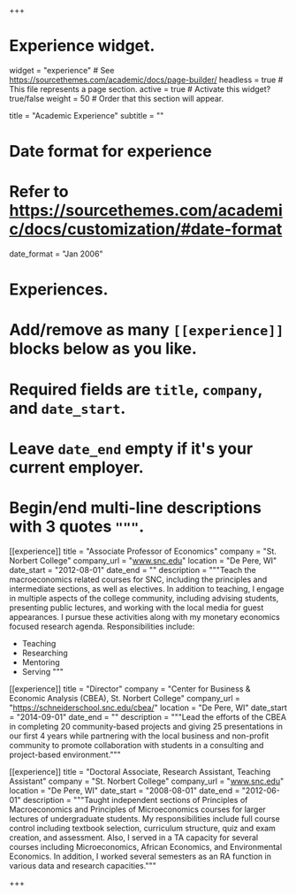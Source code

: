 +++
# Experience widget.
widget = "experience"  # See https://sourcethemes.com/academic/docs/page-builder/
headless = true  # This file represents a page section.
active = true  # Activate this widget? true/false
weight = 50  # Order that this section will appear.

title = "Academic Experience"
subtitle = ""

# Date format for experience
#   Refer to https://sourcethemes.com/academic/docs/customization/#date-format
date_format = "Jan 2006"

# Experiences.
#   Add/remove as many `[[experience]]` blocks below as you like.
#   Required fields are `title`, `company`, and `date_start`.
#   Leave `date_end` empty if it's your current employer.
#   Begin/end multi-line descriptions with 3 quotes `"""`.
[[experience]]
  title = "Associate Professor of Economics"
  company = "St. Norbert College"
  company_url = "www.snc.edu"
  location = "De Pere, WI"
  date_start = "2012-08-01"
  date_end = ""
  description = """Teach the macroeconomics related courses for SNC, including the principles and intermediate sections, as well as electives.  In addition to teaching, I engage in multiple aspects of the college community, including advising students, presenting public lectures, and working with the local media for guest appearances. I pursue these activities along with my monetary economics focused research agenda.
  Responsibilities include:
  - Teaching
  - Researching
  - Mentoring
  - Serving
  """

[[experience]]
  title = "Director"
  company = "Center for Business & Economic Analysis (CBEA), St. Norbert College"
  company_url = "https://schneiderschool.snc.edu/cbea/"
  location = "De Pere, WI"
  date_start = "2014-09-01"
  date_end = ""
  description = """Lead the efforts of the CBEA in completing 20 community-based projects and giving 25 presentations in our first 4 years while partnering with the local business and non-profit community to promote collaboration with students in a consulting and project-based environment."""
  
[[experience]]
  title = "Doctoral Associate, Research Assistant, Teaching Assistant"
  company = "St. Norbert College"
  company_url = "www.snc.edu"
  location = "De Pere, WI"
  date_start = "2008-08-01"
  date_end = "2012-06-01"
  description = """Taught independent sections of Principles of Macroeconomics and Principles of Microeconomics courses for larger lectures of undergraduate students.  My responsibilities include full course control including textbook selection, curriculum structure, quiz and exam creation, and assessment.  Also, I served in a TA capacity for several courses including Microeconomics, African Economics, and Environmental Economics. In addition, I worked several semesters as an RA function in various data and research capacities."""
  

+++
